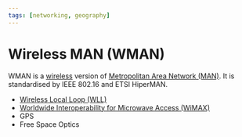 ```yaml
---
tags: [networking, geography]
---
```


# Wireless MAN (WMAN)

WMAN is a [wireless](202302161842.md) version of [Metropolitan Area Network (MAN)](202209021228.md).
It is standardised by IEEE 802.16 and ETSI HiperMAN.

- [Wireless Local Loop (WLL)](202303300850.md)
- [Worldwide Interoperability for Microwave Access (WiMAX)](202305181312.md)
- GPS
- Free Space Optics
